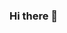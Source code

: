 ### Hi there 👋

<!--
**Amedeos-Tesha/Amedeos-Tesha** is a ✨ _special_ ✨ repository because its `README.md` (this file) appears on your GitHub profile.

Here are some ideas to get you started:

- 🔭 I’m currently working on 
- 🌱 I’m currently learning html,css,jss
- 👯 I’m looking to collaborate on ...
- 🤔 I’m looking for help with ...
- 💬 Ask me about ...
- 📫 How to reach me: aamech.t@gmail.com
- 😄 Pronouns: HE,HIM
- ⚡ Fun fact: ...
-->
